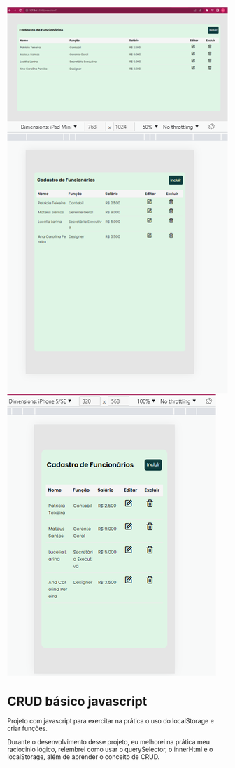 <div>
<div>
    <img src="/imagens/img-desktop.png">
</div>

<div>
    <img src="/imagens/img-tablet.png">
</div>

<div>
    <img src="/imagens/img-celular.png">
</div>

</div>

<h1>CRUD básico javascript</h1>

<p>Projeto com javascript para exercitar na prática o uso do localStorage e criar funções.</p>

<p>Durante o desenvolvimento desse projeto, eu melhorei na prática meu raciocinio lógico, relembrei como usar o querySelector, o innerHtml e o localStorage, além de aprender o conceito de CRUD.</p>